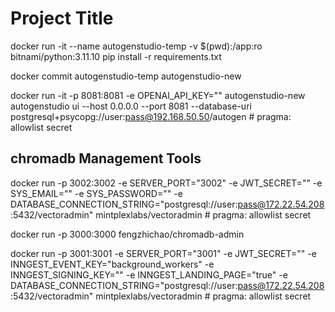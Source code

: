 # Project Title

docker run -it --name autogenstudio-temp -v $(pwd):/app:ro bitnami/python:3.11.10 pip install -r requirements.txt

docker commit autogenstudio-temp autogenstudio-new

docker run -it -p 8081:8081 -e OPENAI_API_KEY="" autogenstudio-new autogenstudio ui --host 0.0.0.0 --port 8081 --database-uri postgresql+psycopg://user:pass@192.168.50.50/autogen  # pragma: allowlist secret

## chromadb Management Tools

docker run -p 3002:3002 -e SERVER_PORT="3002" -e JWT_SECRET="" -e SYS_EMAIL="" -e SYS_PASSWORD="" -e DATABASE_CONNECTION_STRING="postgresql://user:pass@172.22.54.208:5432/vectoradmin" mintplexlabs/vectoradmin    # pragma: allowlist secret

docker run -p 3000:3000 fengzhichao/chromadb-admin

docker run -p 3001:3001 -e SERVER_PORT="3001" -e JWT_SECRET="" -e INNGEST_EVENT_KEY="background_workers" -e INNGEST_SIGNING_KEY="" -e INNGEST_LANDING_PAGE="true" -e DATABASE_CONNECTION_STRING="postgresql://user:pass@172.22.54.208:5432/vectoradmin" mintplexlabs/vectoradmin    # pragma: allowlist secret
